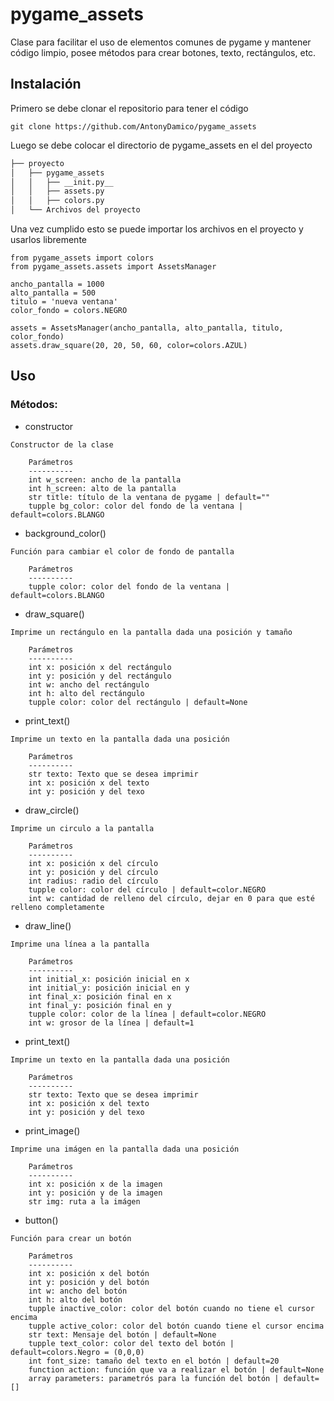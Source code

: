 # pygame_assets
Clase para facilitar el uso de elementos comunes de pygame y mantener código limpio, posee métodos para crear botones, texto, rectángulos, etc.

## Instalación
Primero se debe clonar el repositorio para tener el código
```
git clone https://github.com/AntonyDamico/pygame_assets
```

Luego se debe colocar el directorio de pygame_assets en el del proyecto

```bash
├── proyecto
│   ├── pygame_assets
│   │   ├── __init.py__
│   │   ├── assets.py
│   │   ├── colors.py
│   └── Archivos del proyecto
```

Una vez cumplido esto se puede importar los archivos en el proyecto y usarlos libremente
```
from pygame_assets import colors
from pygame_assets.assets import AssetsManager

ancho_pantalla = 1000
alto_pantalla = 500
titulo = 'nueva ventana'
color_fondo = colors.NEGRO

assets = AssetsManager(ancho_pantalla, alto_pantalla, titulo, color_fondo)
assets.draw_square(20, 20, 50, 60, color=colors.AZUL)
```

## Uso
### Métodos:
* constructor
```
Constructor de la clase

    Parámetros
    ----------
    int w_screen: ancho de la pantalla
    int h_screen: alto de la pantalla
    str title: título de la ventana de pygame | default=""
    tupple bg_color: color del fondo de la ventana | default=colors.BLANGO
```

* background_color()
```
Función para cambiar el color de fondo de pantalla

    Parámetros
    ----------
    tupple color: color del fondo de la ventana | default=colors.BLANGO
```

* draw_square()
```
Imprime un rectángulo en la pantalla dada una posición y tamaño

    Parámetros
    ----------
    int x: posición x del rectángulo
    int y: posición y del rectángulo
    int w: ancho del rectángulo
    int h: alto del rectángulo
    tupple color: color del rectángulo | default=None
```

* print_text()
```
Imprime un texto en la pantalla dada una posición

    Parámetros
    ----------
    str texto: Texto que se desea imprimir
    int x: posición x del texto
    int y: posición y del texo
```

* draw_circle()
```
Imprime un circulo a la pantalla

    Parámetros
    ----------
    int x: posición x del círculo
    int y: posición y del círculo
    int radius: radio del círculo
    tupple color: color del círculo | default=color.NEGRO
    int w: cantidad de relleno del círculo, dejar en 0 para que esté relleno completamente
```

* draw_line()
```
Imprime una línea a la pantalla

    Parámetros
    ----------
    int initial_x: posición inicial en x
    int initial_y: posición inicial en y
    int final_x: posición final en x
    int final_y: posición final en y
    tupple color: color de la línea | default=color.NEGRO
    int w: grosor de la línea | default=1
```

* print_text()
```
Imprime un texto en la pantalla dada una posición

    Parámetros
    ----------
    str texto: Texto que se desea imprimir
    int x: posición x del texto
    int y: posición y del texo
```

* print_image()
```
Imprime una imágen en la pantalla dada una posición

    Parámetros
    ----------
    int x: posición x de la imagen
    int y: posición y de la imagen
    str img: ruta a la imágen
```

* button()
```
Función para crear un botón

    Parámetros
    ----------
    int x: posición x del botón
    int y: posición y del botón 
    int w: ancho del botón
    int h: alto del botón
    tupple inactive_color: color del botón cuando no tiene el cursor encima
    tupple active_color: color del botón cuando tiene el cursor encima
    str text: Mensaje del botón | default=None
    tupple text_color: color del texto del botón | default=colors.Negro = (0,0,0)
    int font_size: tamaño del texto en el botón | default=20
    function action: función que va a realizar el botón | default=None
    array parameters: parametrós para la función del botón | default=[]
```
